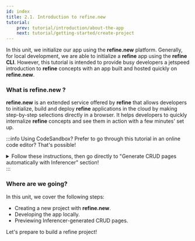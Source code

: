 ```yaml
---
id: index
title: 2.1. Introduction to refine.new
tutorial:
    prev: tutorial/introduction/about-the-app
    next: tutorial/getting-started/create-project
---
```


In this unit, we initialize our app using the **refine.new** platform. Generally, for local development, we are able to initialize a **refine** app using the **refine CLI**. However, this tutorial is intended to provide busy developers a jetspeed introduction to **refine** concepts with an app built and hosted quickly on **refine.new**.


### What is refine.new ?

**refine.new** is an extended service offered by **refine** that allows developers to initialize, build and deploy **refine** applications in the cloud by making step-by-step selections directly in a browser. It helps developers to quickly internalize **refine** concepts and see them in action with a few minutes' set up.

:::info Using CodeSandbox?
Prefer to go through this tutorial in an online code editor? That's possible!

<details>

<summary>Follow these instructions, then go directly to "Generate CRUD pages automatically with Inferencer" section!</summary>

**Set up StackBlitz**

<UIConditional is="mui">

1. Click [here](https://codesandbox.io/embed/github/refinedev/refine/tree/master/examples/template-mui?file=src%2FApp.tsx) to open the Material UI template.

</UIConditional>

2. Click “Sign in” on the top right to log in using your GitHub credentials.

3. In the upper left of the StackBlitz editor window, click the "fork" button to fork the template (save to your own account dashboard).

<UIConditional is="mui">

4. After the project loads, you will see a live preview of the “refine-mui-boilerplate” starter.

</UIConditional>

**Make Changes**

<UIConditional is="mui">

In the files panel, click on `src/App.tsx` to open it. Afterwards, go to this part of the tutorial to learn how to make changes to this file: [Generate CRUD pages automatically with Inferencer](/docs/tutorial/getting-started/mui/generate-crud-pages/)

</UIConditional>

**Create a GitHub Repository**

1. Press the "Connect Repository" button at the top of your list of files, enter a new name for your repository, and click "Create repo & push".

2. When you have changes to be commit to GitHub, a “Commit” button will appear at the top left of your workspace. Clicking on this will allow you to enter a commit message, and update your repository.

**What's next?**

<UIConditional is="mui">

Now you can navigate to [Generate CRUD pages automatically with Inferencer](/docs/tutorial/getting-started/mui/generate-crud-pages) to start building with **refine**!

</UIConditional>

</details>
:::

<h3>Where are we going?</h3>

In this unit, we cover the following steps:

-   Creating a new project with **refine.new**.
-   Developing the app locally.
-   Previewing Inferencer-generated CRUD pages.

<Checklist>

<ChecklistItem id="getting-started">
Let's prepare to build a refine project!
</ChecklistItem>

</Checklist>
